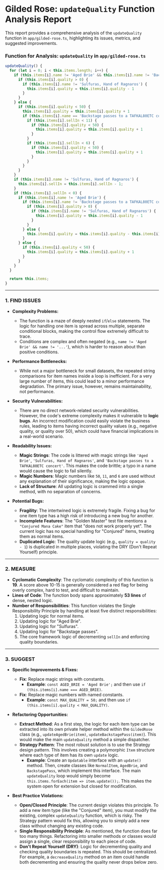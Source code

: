 # Gilded Rose: `updateQuality` Function Analysis Report

This report provides a comprehensive analysis of the `updateQuality` function in `app/gilded-rose.ts`, highlighting its issues, metrics, and suggested improvements.

### **Function for Analysis: `updateQuality` in `app/gilded-rose.ts`**

```typescript
updateQuality() {
  for (let i = 0; i < this.items.length; i++) {
    if (this.items[i].name != 'Aged Brie' && this.items[i].name != 'Backstage passes to a TAFKAL80ETC concert') {
      if (this.items[i].quality > 0) {
        if (this.items[i].name != 'Sulfuras, Hand of Ragnaros') {
          this.items[i].quality = this.items[i].quality - 1
        }
      }
    } else {
      if (this.items[i].quality < 50) {
        this.items[i].quality = this.items[i].quality + 1
        if (this.items[i].name == 'Backstage passes to a TAFKAL80ETC concert') {
          if (this.items[i].sellIn < 11) {
            if (this.items[i].quality < 50) {
              this.items[i].quality = this.items[i].quality + 1
            }
          }
          if (this.items[i].sellIn < 6) {
            if (this.items[i].quality < 50) {
              this.items[i].quality = this.items[i].quality + 1
            }
          }
        }
      }
    }
    if (this.items[i].name != 'Sulfuras, Hand of Ragnaros') {
      this.items[i].sellIn = this.items[i].sellIn - 1;
    }
    if (this.items[i].sellIn < 0) {
      if (this.items[i].name != 'Aged Brie') {
        if (this.items[i].name != 'Backstage passes to a TAFKAL80ETC concert') {
          if (this.items[i].quality > 0) {
            if (this.items[i].name != 'Sulfuras, Hand of Ragnaros') {
              this.items[i].quality = this.items[i].quality - 1
            }
          }
        } else {
          this.items[i].quality = this.items[i].quality - this.items[i].quality
        }
      } else {
        if (this.items[i].quality < 50) {
          this.items[i].quality = this.items[i].quality + 1
        }
      }
    }
  }

  return this.items;
}
```

---

### **1. FIND ISSUES**

*   **Complexity Problems:**
    *   The function is a maze of deeply nested `if`/`else` statements. The logic for handling one item is spread across multiple, separate conditional blocks, making the control flow extremely difficult to trace.
    *   Conditions are complex and often negated (e.g., `name != 'Aged Brie' && name != '...'`), which is harder to reason about than positive conditions.

*   **Performance Bottlenecks:**
    *   While not a major bottleneck for small datasets, the repeated string comparisons for item names inside a loop is inefficient. For a very large number of items, this could lead to a minor performance degradation. The primary issue, however, remains maintainability, not performance.

*   **Security Vulnerabilities:**
    *   There are no direct network-related security vulnerabilities. However, the code's extreme complexity makes it vulnerable to **logic bugs**. An incorrect modification could easily violate the business rules, leading to items having incorrect quality values (e.g., negative quality, or quality over 50), which could have financial implications in a real-world scenario.

*   **Readability Issues:**
    *   **Magic Strings**: The code is littered with magic strings like `'Aged Brie'`, `'Sulfuras, Hand of Ragnaros'`, and `'Backstage passes to a TAFKAL80ETC concert'`. This makes the code brittle; a typo in a name would cause the logic to fail silently.
    *   **Magic Numbers**: Magic numbers like `50`, `11`, and `6` are used without any explanation of their significance, making the logic opaque.
    *   **Lack of Structure**: All updating logic is crammed into a single method, with no separation of concerns.

*   **Potential Bugs:**
    *   **Fragility**: The intertwined logic is extremely fragile. Fixing a bug for one item type has a high risk of introducing a new bug for another.
    *   **Incomplete Features**: The "Golden Master" test file mentions a `"Conjured Mana Cake"` item that "does not work properly yet". The current logic has no special handling for "Conjured" items, treating them as normal items.
    *   **Duplicated Logic**: The quality update logic (e.g., `quality = quality - 1`) is duplicated in multiple places, violating the DRY (Don't Repeat Yourself) principle.

---

### **2. MEASURE**

*   **Cyclomatic Complexity**: The cyclomatic complexity of this function is **19**. A score above 10-15 is generally considered a red flag for being overly complex, hard to test, and difficult to maintain.
*   **Lines of Code**: The function body spans approximately **53 lines** of dense, nested logic.
*   **Number of Responsibilities**: This function violates the Single Responsibility Principle by handling at least five distinct responsibilities:
    1.  Updating logic for normal items.
    2.  Updating logic for "Aged Brie".
    3.  Updating logic for "Sulfuras".
    4.  Updating logic for "Backstage passes".
    5.  The core framework logic of decrementing `sellIn` and enforcing quality boundaries.

---

### **3. SUGGEST**

*   **Specific Improvements & Fixes:**
    *   **Fix**: Replace magic strings with constants.
        *   **Example**: `const AGED_BRIE = 'Aged Brie';` and then use `if (this.items[i].name === AGED_BRIE)`.
    *   **Fix**: Replace magic numbers with named constants.
        *   **Example**: `const MAX_QUALITY = 50;` and then use `if (this.items[i].quality < MAX_QUALITY)`.

*   **Refactoring Opportunities:**
    *   **Extract Method**: As a first step, the logic for each item type can be extracted into its own private helper method within the `GildedRose` class (e.g., `updateAgedBrie(item)`, `updateBackstagePass(item)`). This would make the main `updateQuality` method a simple dispatcher.
    *   **Strategy Pattern**: The most robust solution is to use the Strategy design pattern. This involves creating a polymorphic `Item` structure where each type of item has its own `update` logic.
        *   **Example**: Create an `Updatable` interface with an `update()` method. Then, create classes like `NormalItem`, `AgedBrie`, and `BackstagePass`, which implement this interface. The main `updateQuality` loop would simply become `this.items.forEach(item => item.update());`. This makes the system open for extension but closed for modification.

*   **Best Practice Violations:**
    *   **Open/Closed Principle**: The current design violates this principle. To add a new item type (like the "Conjured" item), you must modify the existing, complex `updateQuality` function, which is risky. The Strategy pattern would fix this, allowing you to simply add a new class without changing any existing code.
    *   **Single Responsibility Principle**: As mentioned, the function does far too many things. Refactoring into smaller methods or classes would assign a single, clear responsibility to each piece of code.
    *   **Don't Repeat Yourself (DRY)**: Logic for decrementing quality and checking quality boundaries is repeated. This should be centralized. For example, a `decreaseQuality` method on an item could handle both decrementing and ensuring the quality never drops below zero. 
